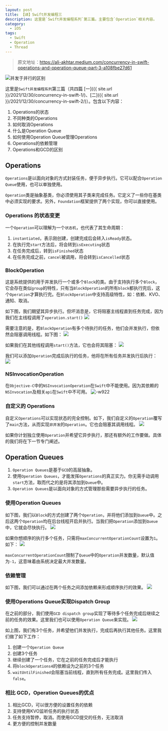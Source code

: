 ```yaml
---
layout: post
title: 【译】Swift并发编程三
description: 这里是`Swift并发编程系列`第三篇。主要包含`Operation`相关内容。
category:
  - iOS
tags:
  - Swift
  - Operation
  - Thread
---
```

> 原文地址：https://ali-akhtar.medium.com/concurrency-in-swift-operations-and-operation-queue-part-3-a108fbe27d61

![并发于并行的区别](http://images-for-blog.oss-cn-beijing.aliyuncs.com/2022/01/13/0dawoyzkxm3red8.png)

这里是`Swift并发编程系列`第三篇（共四篇 [一]({{ site.url }}/2021/12/30/concurrency-in-swift-1/)、[二]({{ site.url }}/2021/12/30/concurrency-in-swift-2/)）。包含以下内容：
1. Operations的状态
2. 不同种类的Operations
3. 如何取消Operations
4. 什么是Operation Queue
5. 如何使用Operation Queue管理Operations
6. Operations的依赖管理
7. Operations和GCD的区别


## Operations

`Operations`是以面向对象的方式封装任务，便于异步执行。它可以配合`Operation Queue`使用，也可以单独使用。

`Operation`类是抽象基类，你必须使用其子类来完成任务。它定义了一些你在基类中必须实现的要求。另外，`Foundation`框架提供了两个实现，你可以直接使用。

### Operations 的状态变更

一个`Operation`可以理解为一个`状态机`，也代表了其生命周期：
1. `instantiated`，表示刚创建，创建完成后会转入`isReady`状态。
2. 在执行完`start`方法后，将会转到`isExecuting`状态
3. 在任务完成后，转到`isFinished`状态
4. 在任务完成之前，`cancel`被调用，将会转到`isCancelled`状态

### BlockOperation

这是系统提供的用于并发执行一个或多个`Block`的类。由于支持执行多个`Block`，它会存在类似`group`的特性，只有当`BlockOperation`的所有`block`都执行完后，这个`Operation`才算执行完。在`BlockOperation`中支持高级特性，如：依赖、KVO、通知、取消。

如下图，我们期望其异步执行。但坏消息是，它将阻塞主线程直到任务完成，因为我们在主线程调用了`operation.start()`
![](http://images-for-blog.oss-cn-beijing.aliyuncs.com/2022/01/13/16419627787521.png)

需要注意的是，若`BlockOperation`有多个待执行的任务，他们会并发执行，但依然会阻塞调用线程。如下图：
![](http://images-for-blog.oss-cn-beijing.aliyuncs.com/2022/01/13/16419629870711.png)

如果我们在其他线程调用`start()`方法，它也会将其阻塞：
![](http://images-for-blog.oss-cn-beijing.aliyuncs.com/2022/01/13/16419632928864.png)

我们可以添加`Operation`完成后执行的任务，他将在所有任务并发执行后执行：
![](http://images-for-blog.oss-cn-beijing.aliyuncs.com/2022/01/13/16419634977469.png)

### NSInvocationOperation

在`Objective-C`中的`NSInvocationOperation`在`Swift`中不能使用。因为其依赖的`NSInvocation`及相关`api`在`Swift`中不可用。
![-w922](http://images-for-blog.oss-cn-beijing.aliyuncs.com/2022/01/13/16419638386237.jpg)

### 自定义的 Operations

自定义`Operations`可以实现状态的完全控制。如下，我们自定义的`Operation`覆写了`main`方法，从而实现`非并发`的`Operation`。它也会阻塞其调用线程。
![](http://images-for-blog.oss-cn-beijing.aliyuncs.com/2022/01/13/16419648309816.png)

如果你计划独立使用`Operation`并希望它异步执行，那还有额外的工作要做。具体的我们将在下一节专门阐述。

## Operation Queues

1. `Operation Queues`是基于`GCD`的高层抽象。
2. 使用`Operation Queues`，才能发挥`Operations`的真正实力。你无需手动调用`start`方法，取而代之的是将其添加到`Queue`中。
3. `Operation Queues`是以面向对象的方式管理那些需要异步执行的任务。

### 使用Operation Queues

如下图，我们以`Block`的方式创建了两个`Operation`，并将他们添加到`Queue`中。之后这两个`Operation`均在后台线程开启并执行。当我们把`Operation`添加到`Queue`中，它就会尽快执行。
![](http://images-for-blog.oss-cn-beijing.aliyuncs.com/2022/01/13/16419684109100.png)

如果你想顺序的执行多个任务，只需将`maxConcurrentOperationCount`设置为`1`。如下：
![](http://images-for-blog.oss-cn-beijing.aliyuncs.com/2022/01/13/16419685107816.png)

`maxConcurrentOperationCount`限制了`Queue`中的`Operation`并发数量，默认值为`-1`，这意味着由系统决定最大并发数量。

### 依赖管理

如下图，我们可以通过在两个任务之间添加依赖来形成顺序执行的效果。
![](http://images-for-blog.oss-cn-beijing.aliyuncs.com/2022/01/13/16419689350663.png)

### 使用Operations Queue实现Dispatch Group

在之前的部分，我们使用`GCD dispatch group`实现了等待多个任务完成后继续之前的任务的效果。这里我们也可以使用`Operation Queue`来实现。
![](http://images-for-blog.oss-cn-beijing.aliyuncs.com/2022/01/13/16419700621163.png)

如上图，我们有3个任务，并希望他们并发执行，完成后再执行其他任务。这里我们做了如下工作：
1. 创建一个`Operation Queue`
2. 创建3个任务
3. 继续创建了一个任务，它在之前的任务完成后才能执行
4. 将`blockOperations4`的依赖设为之前的3个任务
5. `waitUntilFinished`会阻塞当前线程，直到所有任务完成。这里我们传入`false`。

### 相比 GCD，Operation Queues的优点

1. 相比GCD，可以很方便的设置任务的依赖
2. 支持使用KVO监听任务的执行状态
3. 任务支持暂停，取消。而使用GCD提交的任务，无法取消
4. 更方便的控制并发数量